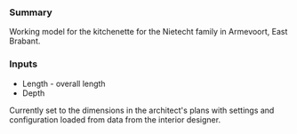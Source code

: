### Summary

Working model for the kitchenette for the Nietecht family in Armevoort, East Brabant.

### Inputs
- Length - overall length
- Depth

Currently set to the dimensions in the architect's plans with settings and configuration loaded from data from the interior designer.
